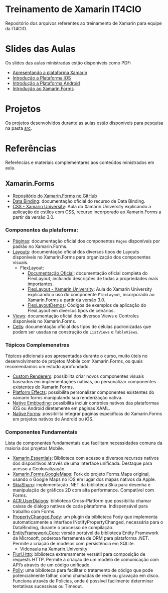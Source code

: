# Treinamento de Xamarin IT4CIO
Repositório dos arquivos referentes ao treinamento de Xamarin para equipe da IT4CIO.

# Slides das Aulas
Os slides das aulas ministradas estão disponíveis como PDF:
* [Apresentando a plataforma Xamarin](slides/Aula01–Apresentando_a_plataforma_Xamarin.pdf)
* [Introdução a Plataforma iOS](slides/Aula02-Introducao_a_Plataforma_iOS.pdf)
* [Introdução a Plataforma Android](slides/Aula03_Introducao_a_plataforma_Android.pdf)
* [Introdução ao Xamarin.Forms](slides/Aula04-XamarinForms.pdf)

# Projetos
Os projetos desenvolvidos durante as aulas estão disponíveis para pesquisa na pasta [src](src).

# Referências
Referências e materiais complementares aos conteúdos ministrados em aula.

## Xamarin.Forms
* [Repositório do Xamarin.Forms no GitHub](https://github.com/xamarin/Xamarin.Forms)
* [Data Binding](https://docs.microsoft.com/en-us/xamarin/xamarin-forms/app-fundamentals/data-binding/): documentação oficial do recurso de Data Binding.
* [CSS - Xamarin University](https://www.youtube.com/watch?v=va-Vb7vtan8): Aula do Xamarin University explicando a aplicação de estilos com CSS, recurso incorporado ao Xamarin.Forms a partir da versão 3.0.

### Componentes da plataforma:
* [Páginas](https://docs.microsoft.com/en-us/xamarin/xamarin-forms/user-interface/controls/pages): documentação oficial dos componentes `Pages` disponíveis por padrão no Xamarin.Forms.
* [Layouts](https://docs.microsoft.com/en-us/xamarin/xamarin-forms/user-interface/controls/layouts): documentação oficial dos diversos tipos de Layouts disponíveis no Xamarin.Forms para organização dos componentes visuais.
    * FlexLayout:
        * [Documentação Oficial](https://docs.microsoft.com/en-us/xamarin/xamarin-forms/user-interface/layouts/flex-layout#related-links): documentação oficial completa do FlexLayout, incluindo descrições de todas a propriedades mais importantes.
        * [FlexLayout - Xamarin University](https://www.youtube.com/watch?v=Ng3sel_5D_0): Aula do Xamarin University explicando o uso do componente `FlexLayout`, incorporado ao Xamarin.Forms a partir da versão 3.0.
        * [FlexLayoutDemos](https://developer.xamarin.com/samples/xamarin-forms/UserInterface/FlexLayoutDemos/): Códigos de exemplos de aplicação do FlexLayout em diversos tipos de cenários.
* [Views](https://docs.microsoft.com/en-us/xamarin/xamarin-forms/user-interface/controls/views): documentação oficial dos diversos Views e Controles disponíveis no Xamarin.Forms.
* [Cells](https://docs.microsoft.com/en-us/xamarin/xamarin-forms/user-interface/controls/cells): documentação oficial dos tipos de células padronizadas que podem ser usadas na construção de `ListViews` e `TableViews`.

### Tópicos Complemenatres
Tópicos adicionais aos apresentados durante o curso, muito úteis no desenvolvimento de projetos Mobile com Xamarin.Forms, os quais recomendamos um estudo aprofundado.

* [Custom Renderers](https://docs.microsoft.com/en-us/xamarin/xamarin-forms/app-fundamentals/custom-renderer/): possibilita criar novos componentes visuais baseados em implementações nativas, ou personalizar componentes existentes do Xamarin.Forms.
* [Platform Effects](https://docs.microsoft.com/en-us/xamarin/xamarin-forms/app-fundamentals/effects/): possibilita personalizar componentes existentes do xamarin.forms manipulando sua renderização nativa.
* [Native Embbeding](https://docs.microsoft.com/en-us/xamarin/xamarin-forms/platform/native-views/): possibilita incluir controles nativos das plataformas iOS ou Android diretamente em páginas XAML.
* [Native Forms](https://docs.microsoft.com/en-us/xamarin/xamarin-forms/platform/native-forms): possibilita integrar páginas específicas do Xamarin.Forms em projetos nativos de Android ou iOS.

### Componentes Fundamentais
Lista de componentes fundamentais que facilitam necessidades comuns da maioria dos projetos Mobile.

* [Xamarin.Essentials](https://docs.microsoft.com/en-us/xamarin/essentials/?context=xamarin/xamarin-forms): Biblioteca com acesso a diversos recursos nativos dos dispositivos através de uma interface unificada. Destaque para acesso a Geolocalização.
* [Xamarin.Forms.GoogleMaps](https://github.com/amay077/Xamarin.Forms.GoogleMaps): Fork do projeto Forms.Maps original, usando o Google Maps no iOS em lugar dos mapas nativos da Apple.
* [SkiaSharp](https://docs.microsoft.com/en-us/xamarin/graphics-games/skiasharp/introduction): implementação .NET da biblioteca Skia para desenha e manipulação de gráficos 2D com alta performance. Compatível com Forms.
* [ACR.UserDialogs](https://github.com/aritchie/userdialogs): biblioteca Cross-Platform que possibilita chamar caixas de diálogo nativas de cada plataforma. Indispensável para trabalho com Forms.
* [PropertyChanged.Fody](https://github.com/Fody/PropertyChanged): um plugin da biblioteca Fody que implementa automaticamente a interface INotifyPropertyChanged, necessária para o DataBinding, durante o processo de compilação.
* [EntityFramework.Core](https://docs.microsoft.com/en-us/ef/core/): versão portável da biblioteca Entity Framework da Microsoft, poderosa ferramenta de ORM para plataforma .NET. Permite a criação de modelos com persistência em SQLite.
    * [Videoaula na Xamarin.University](https://www.youtube.com/watch?v=cZ1PmKeIzL4)
* [Flurl.Http](https://flurl.io): biblioteca extremamente versátil para composição de requests HTTP. Permite a criação de um modelo de comunicação com API’s através de um código unificado.
* [Polly](www.thepollyproject.org): uma biblioteca para facilitar o tratamento de código que pode potencialmente falhar, como chamadas de rede ou gravação em disco. Funciona através de Policies, onde é possível facilmente determinar tentativas sucessivas ou Timeout.